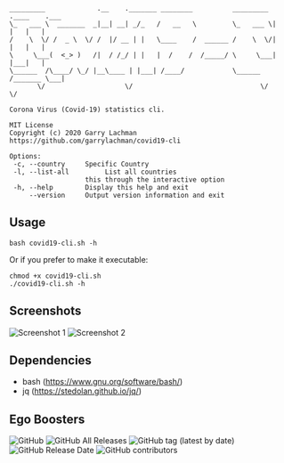  ```
 _________             .__    ._______ ________          _________ .____    .___ 
\_   ___ \  _______  _|__| __| _/_   /   __   \         \_   ___ \|    |   |   |
/    \  \/ /  _ \  \/ /  |/ __ | |   \____    /  ______ /    \  \/|    |   |   |
\     \___(  <_> )   /|  / /_/ | |   |  /    /  /_____/ \     \___|    |___|   |
 \______  /\____/ \_/ |__\____ | |___| /____/            \______  /_______ \___|
        \/                    \/                                \/        \/        
        
 Corona Virus (Covid-19) statistics cli.

 MIT License
 Copyright (c) 2020 Garry Lachman
 https://github.com/garrylachman/covid19-cli

 Options:
  -c, --country     Specific Country
  -l, --list-all         List all countries
                    this through the interactive option
  -h, --help        Display this help and exit
      --version     Output version information and exit
```

## Usage

```
bash covid19-cli.sh -h
```

Or if you prefer to make it executable:

```
chmod +x covid19-cli.sh
./covid19-cli.sh -h
```

## Screenshots
![Screenshot 1](https://i.imgur.com/RuECDg9.gif)
![Screenshot 2](https://i.imgur.com/osrONDc.gif)

## Dependencies
* bash (https://www.gnu.org/software/bash/)
* jq (https://stedolan.github.io/jq/)

## Ego Boosters
![GitHub](https://img.shields.io/github/license/garrylachman/covid19-cli?style=flat-square)
![GitHub All Releases](https://img.shields.io/github/downloads/garrylachman/covid19-cli/total?style=flat-square)
![GitHub tag (latest by date)](https://img.shields.io/github/v/tag/garrylachman/covid19-cli?style=flat-square)
![GitHub Release Date](https://img.shields.io/github/release-date/garrylachman/covid19-cli?style=flat-square)
![GitHub contributors](https://img.shields.io/github/contributors/garrylachman/covid19-cli?style=flat-square)
